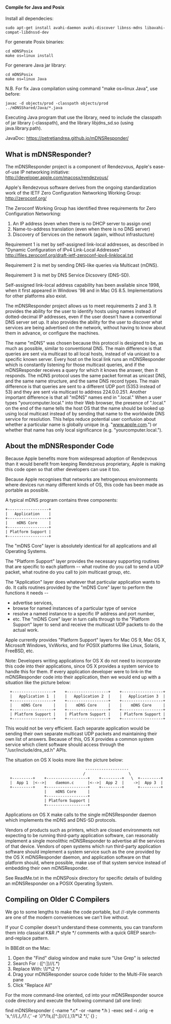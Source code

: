 #### Compile for Java and Posix
Install all dependecies:
````
sudo apt-get install avahi-daemon avahi-discover libnss-mdns libavahi-compat-libdnssd-dev
````

For generate Posix binaries:
```` 
cd mDNSPosix
make os=linux install
````
For generare Java jar library:
````
cd mDNSPosix
make os=linux Java
````
N.B. For fix Java compilation using command "make os=linux Java", use before:
````
javac -d objects/prod -classpath objects/prod ../mDNSShared/Java/*.java
````

Executing Java program that use the library, need to include the classpath of jar library (-classpath), and the library libjdns_sd.so (using java.library.path).

JavaDoc: https://petretiandrea.github.io/mDNSResponder/

What is mDNSResponder?
----------------------

The mDNSResponder project is a component of Rendezvous,
Apple's ease-of-use IP networking initiative:
<http://developer.apple.com/macosx/rendezvous/>

Apple's Rendezvous software derives from the ongoing standardization
work of the IETF Zero Configuration Networking Working Group:
<http://zeroconf.org/>

The Zeroconf Working Group has identified three requirements for Zero
Configuration Networking:
1. An IP address (even when there is no DHCP server to assign one)
2. Name-to-address translation (even when there is no DNS server)
3. Discovery of Services on the network (again, without infrastucture)

Requirement 1 is met by self-assigned link-local addresses, as
described in "Dynamic Configuration of IPv4 Link-Local Addresses"
<http://files.zeroconf.org/draft-ietf-zeroconf-ipv4-linklocal.txt>

Requirement 2 is met by sending DNS-like queries via Multicast (mDNS).

Requirement 3 is met by DNS Service Dicsovery (DNS-SD).

Self-assigned link-local address capability has been available since
1998, when it first appeared in Windows '98 and in Mac OS 8.5.
Implementations for other platforms also exist.

The mDNSResponder project allows us to meet requirements 2 and 3.
It provides the ability for the user to identify hosts using names
instead of dotted-decimal IP addresses, even if the user doesn't have a
conventional DNS server set up. It also provides the ability for the
user to discover what services are being advertised on the network,
without having to know about them in advance, or configure the machines.

The name "mDNS" was chosen because this protocol is designed to be,
as much as possible, similar to conventional DNS. The main difference is
that queries are sent via multicast to all local hosts, instead of via
unicast to a specific known server. Every host on the local link runs an
mDNSResponder which is constantly listening for those multicast queries,
and if the mDNSResponder receives a query for which it knows the answer,
then it responds. The mDNS protocol uses the same packet format as
unicast DNS, and the same name structure, and the same DNS record types.
The main difference is that queries are sent to a different UDP port
(5353 instead of 53) and they are sent via multicast to address
224.0.0.251. Another important difference is that all "mDNS" names
end in ".local." When a user types "yourcomputer.local." into their Web
browser, the presence of ".local." on the end of the name tells the host
OS that the name should be looked up using local multicast instead of by
sending that name to the worldwide DNS service for resolution. This
helps reduce potential user confusion about whether a particular name
is globally unique (e.g. "www.apple.com.") or whether that name has only
local significance (e.g. "yourcomputer.local.").


About the mDNSResponder Code
----------------------------

Because Apple benefits more from widespread adoption of Rendezvous than
it would benefit from keeping Rendezvous proprietary, Apple is making
this code open so that other developers can use it too.

Because Apple recognises that networks are hetrogenous environments
where devices run many different kinds of OS, this code has been made
as portable as possible.

A typical mDNS program contains three components:

    +------------------+
    |   Application    |
    +------------------+
    |    mDNS Core     |
    +------------------+
    | Platform Support |
    +------------------+

The "mDNS Core" layer is absolutely identical for all applications and
all Operating Systems.

The "Platform Support" layer provides the necessary supporting routines
that are specific to each platform -- what routine do you call to send
a UDP packet, what routine do you call to join multicast group, etc.

The "Application" layer does whatever that particular application wants
to do. It calls routines provided by the "mDNS Core" layer to perform
the functions it needs --
 * advertise services,
 * browse for named instances of a particular type of service
 * resolve a named instance to a specific IP address and port number,
 * etc.
The "mDNS Core" layer in turn calls through to the "Platform Support"
layer to send and receive the multicast UDP packets to do the actual work.

Apple currently provides "Platform Support" layers for Mac OS 9, Mac OS X,
Microsoft Windows, VxWorks, and for POSIX platforms like Linux, Solaris,
FreeBSD, etc.

Note: Developers writing applications for OS X do not need to incorporate
this code into their applications, since OS X provides a system service to
handle this for them. If every application developer were to link-in the
mDNSResponder code into their application, then we would end up with a
situation like the picture below:
````
  +------------------+    +------------------+    +------------------+
  |   Application 1  |    |   Application 2  |    |   Application 3  |
  +------------------+    +------------------+    +------------------+
  |    mDNS Core     |    |    mDNS Core     |    |    mDNS Core     |
  +------------------+    +------------------+    +------------------+
  | Platform Support |    | Platform Support |    | Platform Support |
  +------------------+    +------------------+    +------------------+
````
This would not be very efficient. Each separate application would be sending
their own separate multicast UDP packets and maintaining their own list of
answers. Because of this, OS X provides a common system service which client
software should access through the "/usr/include/dns_sd.h" APIs.

The situation on OS X looks more like the picture below:
````
                                   -------------------
                                  /                   \
  +---------+    +------------------+    +---------+   \  +---------+
  |  App 1  |<-->|    daemon.c      |<-->|  App 2  |    ->|  App 3  |
  +---------+    +------------------+    +---------+      +---------+
                 |    mDNS Core     |
                 +------------------+
                 | Platform Support |
                 +------------------+
````
Applications on OS X make calls to the single mDNSResponder daemon
which implements the mDNS and DNS-SD protocols. 

Vendors of products such as printers, which are closed environments not
expecting to be running third-party application software, can reasonably
implement a single monolithic mDNSResponder to advertise all the
services of that device. Vendors of open systems which run third-party
application software should implement a system service such as the one
provided by the OS X mDNSResponder daemon, and application software on
that platform should, where possible, make use of that system service
instead of embedding their own mDNSResponder.

See ReadMe.txt in the mDNSPosix directory for specific details of
building an mDNSResponder on a POSIX Operating System.


Compiling on Older C Compilers
------------------------------

We go to some lengths to make the code portable, but //-style comments
are one of the modern conveniences we can't live without.

If your C compiler doesn't understand these comments, you can transform
them into classical K&R /* style */ comments with a quick GREP
search-and-replace pattern.

In BBEdit on the Mac:
1. Open the "Find" dialog window and make sure "Use Grep" is selected
2. Search For  : ([^:])//(.*)
3. Replace With: \1/*\2 */
4. Drag your mDNSResponder source code folder to the Multi-File search pane
5. Click "Replace All"

For the more command-line oriented, cd into your mDNSResponder source code
directory and execute the following command (all one line):

find mDNSResponder \( -name \*.c\* -or -name \*.h \) -exec sed -i .orig -e 's,^//\(.*\),/*\1 */,' -e '/\/\*/\!s,\([^:]\)//\(.*\),\1/*\2 */,' {} \;
